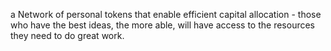 a Network of personal tokens that enable efficient capital allocation - those who have the best ideas, the more able, will have access to the resources they need to do great work.